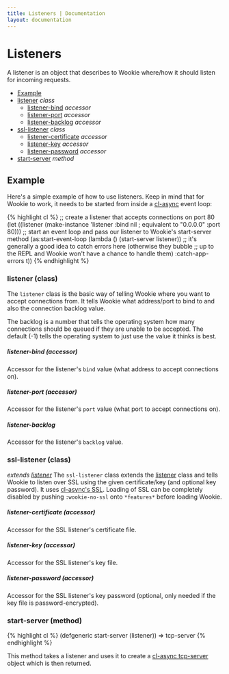 ```yaml
---
title: Listeners | Documentation
layout: documentation
---
```


Listeners
=========
A listener is an object that describes to Wookie where/how it should listen for
incoming requests.

- [Example](#example)
- [listener](#listener) _class_
  - [listener-bind](#listener-bind) _accessor_
  - [listener-port](#listener-port) _accessor_
  - [listener-backlog](#listener-backlog) _accessor_
- [ssl-listener](#ssl-listener) _class_
  - [listener-certificate](#listener-certificate) _accessor_
  - [listener-key](#listener-key) _accessor_
  - [listener-password](#listener-password) _accessor_
- [start-server](#start-server) _method_

<a id="example"></a>
Example
-------
Here's a simple example of how to use listeners. Keep in mind that for Wookie
to work, it needs to be started from inside a [cl-async](/cl-async) event loop:

{% highlight cl %}
;; create a listener that accepts connections on port 80
(let ((listener (make-instance 'listener
                               :bind nil  ; equivalent to "0.0.0.0"
                               :port 80)))
  ;; start an event loop and pass our listener to Wookie's start-server method
  (as:start-event-loop
    (lambda () (start-server listener))
    ;; it's generally a good idea to catch errors here (otherwise they bubble
    ;; up to the REPL and Wookie won't have a chance to handle them)
    :catch-app-errors t))
{% endhighlight %}

<a id="listener"></a>
### listener (class)
The `listener` class is the basic way of telling Wookie where you want to accept
connections from. It tells Wookie what address/port to bind to and also the
connection backlog value.

The backlog is a number that tells the operating system how many connections
should be queued if they are unable to be accepted. The default (-1) tells the
operating system to just use the value it thinks is best.

<a id="listener-bind"></a>
##### listener-bind (accessor)
Accessor for the listener's `bind` value (what address to accept connections on).

<a id="listener-port"></a>
##### listener-port (accessor)
Accessor for the listener's `port` value (what port to accept connections on).

<a id="listener-backlog"></a>
##### listener-backlog
Accessor for the listener's `backlog` value.

<a id="ssl-listener"></a>
### ssl-listener (class)
_extends [listener](#listener)_
The `ssl-listener` class extends the [listener](#listener) class and tells
Wookie to listen over SSL using the given certificate/key (and optional key
password). It uses [cl-async's SSL](/cl-async/tcp-ssl). Loading of SSL can be
completely disabled by pushing `:wookie-no-ssl` onto `*features*` before loading
Wookie.

<a id="listener-certificate"></a>
##### listener-certificate (accessor)
Accessor for the SSL listener's certificate file.

<a id="listener-key"></a>
##### listener-key (accessor)
Accessor for the SSL listener's key file.

<a id="listener-password"></a>
##### listener-password (accessor)
Accessor for the SSL listener's key password (optional, only needed if the key
file is password-encrypted).

<a id="start-server"></a>
### start-server (method)
{% highlight cl %}
(defgeneric start-server (listener)) =>
  tcp-server
{% endhighlight %}

This method takes a listener and uses it to create a [cl-async tcp-server](/cl-async/tcp#tcp-server)
object which is then returned.
